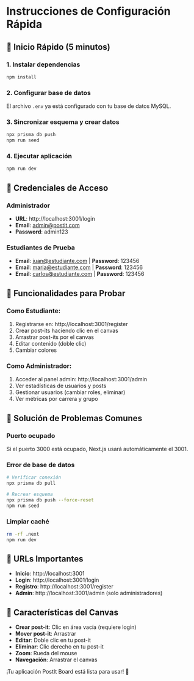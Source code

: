 # Instrucciones de Configuración Rápida

## 🚀 Inicio Rápido (5 minutos)

### 1. Instalar dependencias

```bash
npm install
```

### 2. Configurar base de datos

El archivo `.env` ya está configurado con tu base de datos MySQL.

### 3. Sincronizar esquema y crear datos

```bash
npx prisma db push
npm run seed
```

### 4. Ejecutar aplicación

```bash
npm run dev
```

## 👤 Credenciales de Acceso

### Administrador

- **URL**: http://localhost:3001/login
- **Email**: admin@postit.com
- **Password**: admin123

### Estudiantes de Prueba

- **Email**: juan@estudiante.com | **Password**: 123456
- **Email**: maria@estudiante.com | **Password**: 123456
- **Email**: carlos@estudiante.com | **Password**: 123456

## 🎯 Funcionalidades para Probar

### Como Estudiante:

1. Registrarse en: http://localhost:3001/register
2. Crear post-its haciendo clic en el canvas
3. Arrastrar post-its por el canvas
4. Editar contenido (doble clic)
5. Cambiar colores

### Como Administrador:

1. Acceder al panel admin: http://localhost:3001/admin
2. Ver estadísticas de usuarios y posts
3. Gestionar usuarios (cambiar roles, eliminar)
4. Ver métricas por carrera y grupo

## 🐛 Solución de Problemas Comunes

### Puerto ocupado

Si el puerto 3000 está ocupado, Next.js usará automáticamente el 3001.

### Error de base de datos

```bash
# Verificar conexión
npx prisma db pull

# Recrear esquema
npx prisma db push --force-reset
npm run seed
```

### Limpiar caché

```bash
rm -rf .next
npm run dev
```

## 📱 URLs Importantes

- **Inicio**: http://localhost:3001
- **Login**: http://localhost:3001/login
- **Registro**: http://localhost:3001/register
- **Admin**: http://localhost:3001/admin (solo administradores)

## 🎨 Características del Canvas

- **Crear post-it**: Clic en área vacía (requiere login)
- **Mover post-it**: Arrastrar
- **Editar**: Doble clic en tu post-it
- **Eliminar**: Clic derecho en tu post-it
- **Zoom**: Rueda del mouse
- **Navegación**: Arrastrar el canvas

¡Tu aplicación PostIt Board está lista para usar! 🎉
